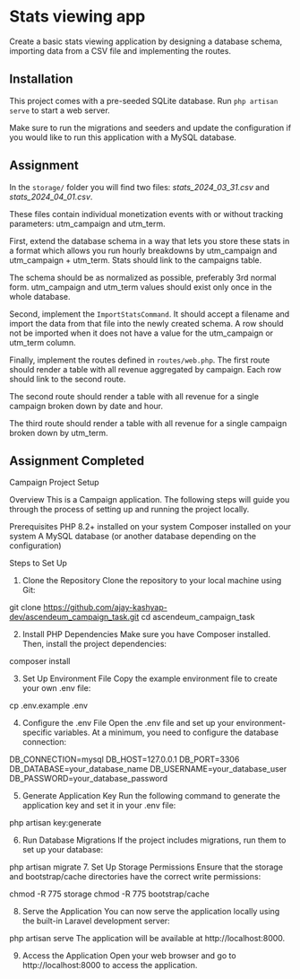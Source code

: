 # Stats viewing app

Create a basic stats viewing application by designing a database schema,
importing data from a CSV file and implementing the routes.

## Installation

This project comes with a pre-seeded SQLite database. Run `php artisan serve` to
start a web server.

Make sure to run the migrations and seeders and update the configuration if you
would like to run this application with a MySQL database.

## Assignment

In the `storage/` folder you will find two files: _stats_2024_03_31.csv_ and
_stats_2024_04_01.csv_.

These files contain individual monetization events with or without tracking
parameters: utm_campaign and utm_term.

First, extend the database schema in a way that lets you store these stats in a
format which allows you run hourly breakdowns by utm_campaign and utm_campaign +
utm_term. Stats should link to the campaigns table.

The schema should be as normalized as possible, preferably 3rd normal form.
utm_campaign and utm_term values should exist only once in the whole database.

Second, implement the `ImportStatsCommand`. It should accept a filename and import
the data from that file into the newly created schema. A row should not be
imported when it does not have a value for the utm_campaign or utm_term column.

Finally, implement the routes defined in `routes/web.php`. The first route
should render a table with all revenue aggregated by campaign. Each row should
link to the second route.

The second route should render a table with all revenue for a single campaign
broken down by date and hour.

The third route should render a table with all revenue for a single campaign
broken down by utm_term.

## Assignment Completed

Campaign Project Setup

Overview
This is a Campaign application. The following steps will guide you through the process of setting up and running the project locally.

Prerequisites
PHP 8.2+ installed on your system
Composer installed on your system
A MySQL database (or another database depending on the configuration)

Steps to Set Up
1. Clone the Repository
Clone the repository to your local machine using Git:

git clone https://github.com/ajay-kashyap-dev/ascendeum_campaign_task.git
cd ascendeum_campaign_task

2. Install PHP Dependencies
Make sure you have Composer installed. Then, install the project dependencies:

composer install

3. Set Up Environment File
Copy the example environment file to create your own .env file:

cp .env.example .env

4. Configure the .env File
Open the .env file and set up your environment-specific variables. At a minimum, you need to configure the database connection:

DB_CONNECTION=mysql
DB_HOST=127.0.0.1
DB_PORT=3306
DB_DATABASE=your_database_name
DB_USERNAME=your_database_user
DB_PASSWORD=your_database_password

5. Generate Application Key
Run the following command to generate the application key and set it in your .env file:

php artisan key:generate

6. Run Database Migrations
If the project includes migrations, run them to set up your database:

php artisan migrate
7. Set Up Storage Permissions
Ensure that the storage and bootstrap/cache directories have the correct write permissions:

chmod -R 775 storage
chmod -R 775 bootstrap/cache

8. Serve the Application
You can now serve the application locally using the built-in Laravel development server:

php artisan serve
The application will be available at http://localhost:8000.

9. Access the Application
Open your web browser and go to http://localhost:8000 to access the application.
